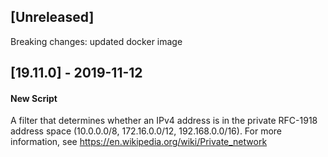 ## [Unreleased]
Breaking changes: updated docker image

## [19.11.0] - 2019-11-12
#### New Script
A filter that determines whether an IPv4 address is in the private RFC-1918 address space (10.0.0.0/8, 172.16.0.0/12, 192.168.0.0/16).  For more information, see https://en.wikipedia.org/wiki/Private_network